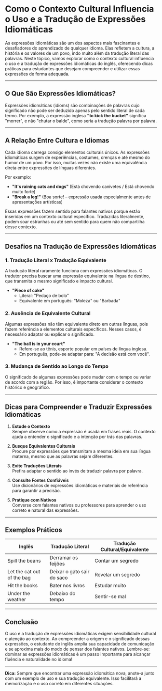 # Como o Contexto Cultural Influencia o Uso e a Tradução de Expressões Idiomáticas

As expressões idiomáticas são um dos aspectos mais fascinantes e desafiadores do aprendizado de qualquer idioma. Elas refletem a cultura, a história e os valores de um povo, indo muito além da tradução literal das palavras. Neste tópico, vamos explorar como o contexto cultural influencia o uso e a tradução de expressões idiomáticas do inglês, oferecendo dicas práticas para estudantes que desejam compreender e utilizar essas expressões de forma adequada.

---

## O Que São Expressões Idiomáticas?

Expressões idiomáticas (idioms) são combinações de palavras cujo significado não pode ser deduzido apenas pelo sentido literal de cada termo. Por exemplo, a expressão inglesa **"to kick the bucket"** significa "morrer", e não "chutar o balde", como seria a tradução palavra por palavra.

---

## A Relação Entre Cultura e Idiomas

Cada idioma carrega consigo elementos culturais únicos. As expressões idiomáticas surgem de experiências, costumes, crenças e até mesmo do humor de um povo. Por isso, muitas vezes não existe uma equivalência direta entre expressões de línguas diferentes.

Por exemplo:

- **"It's raining cats and dogs"** (Está chovendo canivetes / Está chovendo muito forte)
- **"Break a leg!"** (Boa sorte! – expressão usada especialmente antes de apresentações artísticas)

Essas expressões fazem sentido para falantes nativos porque estão inseridas em um contexto cultural específico. Traduzidas literalmente, podem soar estranhas ou até sem sentido para quem não compartilha desse contexto.

---

## Desafios na Tradução de Expressões Idiomáticas

### 1. **Tradução Literal x Tradução Equivalente**

A tradução literal raramente funciona com expressões idiomáticas. O tradutor precisa buscar uma expressão equivalente na língua de destino, que transmita o mesmo significado e impacto cultural.

- **"Piece of cake"**  
  - Literal: "Pedaço de bolo"  
  - Equivalente em português: "Moleza" ou "Barbada"

### 2. **Ausência de Equivalente Cultural**

Algumas expressões não têm equivalente direto em outras línguas, pois fazem referência a elementos culturais específicos. Nesses casos, é necessário adaptar ou explicar o significado.

- **"The ball is in your court"**  
  - Refere-se ao tênis, esporte popular em países de língua inglesa.  
  - Em português, pode-se adaptar para: "A decisão está com você".

### 3. **Mudança de Sentido ao Longo do Tempo**

O significado de algumas expressões pode mudar com o tempo ou variar de acordo com a região. Por isso, é importante considerar o contexto histórico e geográfico.

---

## Dicas para Compreender e Traduzir Expressões Idiomáticas

1. **Estude o Contexto**  
   Sempre observe como a expressão é usada em frases reais. O contexto ajuda a entender o significado e a intenção por trás das palavras.

2. **Busque Equivalentes Culturais**  
   Procure por expressões que transmitam a mesma ideia em sua língua materna, mesmo que as palavras sejam diferentes.

3. **Evite Traduções Literais**  
   Prefira adaptar o sentido ao invés de traduzir palavra por palavra.

4. **Consulte Fontes Confiáveis**  
   Use dicionários de expressões idiomáticas e materiais de referência para garantir a precisão.

5. **Pratique com Nativos**  
   Converse com falantes nativos ou professores para aprender o uso correto e natural das expressões.

---

## Exemplos Práticos

| Inglês                   | Tradução Literal      | Tradução Cultural/Equivalente |
|--------------------------|----------------------|-------------------------------|
| Spill the beans          | Derramar os feijões  | Contar um segredo             |
| Let the cat out of the bag | Deixar o gato sair do saco | Revelar um segredo      |
| Hit the books            | Bater nos livros     | Estudar muito                 |
| Under the weather        | Debaixo do tempo     | Sentir-se mal                 |

---

## Conclusão

O uso e a tradução de expressões idiomáticas exigem sensibilidade cultural e atenção ao contexto. Ao compreender a origem e o significado dessas expressões, o estudante de inglês amplia sua capacidade de comunicação e se aproxima mais do modo de pensar dos falantes nativos. Lembre-se: dominar as expressões idiomáticas é um passo importante para alcançar fluência e naturalidade no idioma!

---

**Dica:** Sempre que encontrar uma expressão idiomática nova, anote-a junto com um exemplo de uso e sua tradução equivalente. Isso facilitará a memorização e o uso correto em diferentes situações.